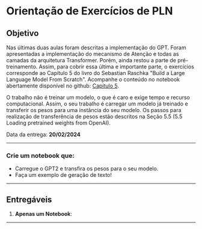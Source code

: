 # Orientação de Exercícios de PLN

## Objetivo

Nas últimas duas aulas foram descritas a implementação do GPT. Foram apresentadas a implementação do mecanismo de Atenção e todas as camadas da arquitetura Transformer. Porém, ainda restou a parte de pré-treinamento. Assim, para cobrir essa última e importante parte, o exercícios corresponde ao Capítulo 5 do livro do Sebastian Raschka "Build a Large Language Model From Scratch".
Acompanhe o conteúdo no notebook abertamente disponível no github:  [Capitulo 5](https://github.com/rasbt/LLMs-from-scratch/blob/main/ch05/01_main-chapter-code/ch05.ipynb).

O trabalho não é treinar um modelo, o que é caro e exige tempo e recurso computacional. Assim, o seu trabalho é carregar um modelo já treinado e transferir os pesos para uma instância do seu modelo. Os passos para realização de transferência de pesos estão descritos na Seção 5.5 (5.5 Loading pretrained weights from OpenAI). 

Data da entrega: **20/02/2024**

---

### Crie um **notebook** que:
   - Carregue o GPT2 e transfira os pesos para o seu modelo.
   - Faça um exemplo de geração de texto!   

---

## Entregáveis

1. **Apenas um Notebook**:
   

---
